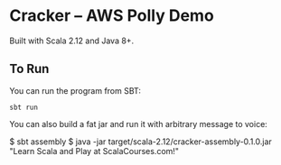 # Cracker &ndash; AWS Polly Demo 

Built with Scala 2.12 and Java 8+.

## To Run
You can run the program from SBT:

    sbt run 

You can also build a fat jar and run it with arbitrary message to voice:

   $ sbt assembly
   $ java -jar target/scala-2.12/cracker-assembly-0.1.0.jar "Learn Scala and Play at ScalaCourses.com!"
